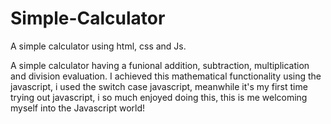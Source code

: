 # Simple-Calculator
A simple calculator using html, css and Js.

A simple calculator having a funional addition, subtraction, multiplication and division evaluation. I achieved this mathematical functionality using the javascript, 
i used the switch case javascript, meanwhile it's my first time trying out javascript, i so much enjoyed doing this, this is me welcoming myself into the Javascript
world!
